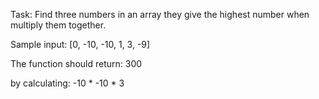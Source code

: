 Task: Find three numbers in an array they give the highest number when multiply them together.

Sample input: [0, -10, -10, 1, 3, -9]

The function should return: 300

by calculating: -10 * -10 * 3